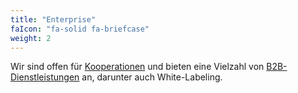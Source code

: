 ```yaml
---
title: "Enterprise"
faIcon: "fa-solid fa-briefcase"
weight: 2
---
```


Wir sind offen für <a href="/de/coop/">Kooperationen</a> und bieten eine Vielzahl von <a href="/de/enterprise/">B2B-Dienstleistungen</a> an, darunter auch White-Labeling.
